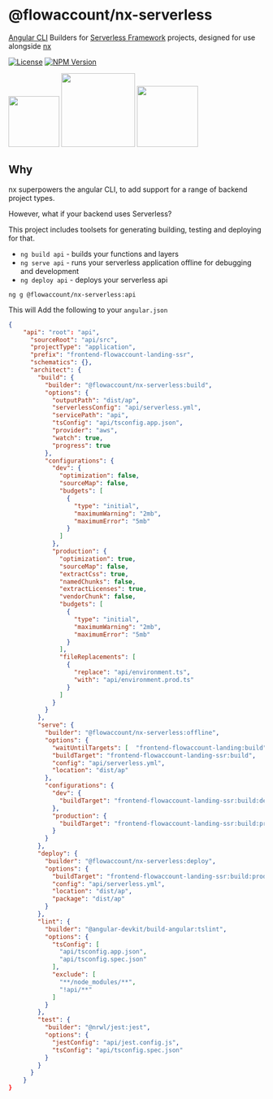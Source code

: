 # @flowaccount/nx-serverless

[Angular CLI](https://cli.angular.io) Builders for [Serverless Framework](https://serverless.com/cli/) projects,
designed for use alongside [nx](https://nx.dev)

<div align="left">

[![License](https://img.shields.io/npm/l/@flowaccount/nx-serverless.svg?style=flat-square)]()
[![NPM Version](https://badge.fury.io/js/%40flowaccount%2Fnx-serverless.svg)](https://www.npmjs.com/@flowaccount/nx-serverless)

</div>

<p float="left">
<img src="https://raw.githubusercontent.com/nrwl/nx/master/nx-logo.png" height="100">
<img src="https://miro.medium.com/max/900/1*dSqXPEWnNgUhEmCrjxRI4Q.png" height="145">
<img src="https://user-images.githubusercontent.com/2752551/30405068-a7733b34-989e-11e7-8f66-7badaf1373ed.png" height="120">
</p>


## Why

nx superpowers the angular CLI, to add support for a range of backend project types.

However, what if your backend uses Serverless?

This project includes toolsets for generating building, testing and deploying for that.

-   ```ng build api``` - builds your functions and layers
-   ```ng serve api``` - runs your serverless application offline for debugging and development
-   ```ng deploy api``` - deploys your serverless api

```
ng g @flowaccount/nx-serverless:api
```
This will Add the following to your `angular.json`

```json
{
    "api": "root": "api",
      "sourceRoot": "api/src",
      "projectType": "application",
      "prefix": "frontend-flowaccount-landing-ssr",
      "schematics": {},
      "architect": {
        "build": {
          "builder": "@flowaccount/nx-serverless:build",
          "options": {
            "outputPath": "dist/ap",
            "serverlessConfig": "api/serverless.yml",
            "servicePath": "api",
            "tsConfig": "api/tsconfig.app.json",
            "provider": "aws",
            "watch": true,
            "progress": true
          },
          "configurations": {
            "dev": {
              "optimization": false,
              "sourceMap": false,
              "budgets": [
                {
                  "type": "initial",
                  "maximumWarning": "2mb",
                  "maximumError": "5mb"
                }
              ]
            },
            "production": {
              "optimization": true,
              "sourceMap": false,
              "extractCss": true,
              "namedChunks": false,
              "extractLicenses": true,
              "vendorChunk": false,
              "budgets": [
                {
                  "type": "initial",
                  "maximumWarning": "2mb",
                  "maximumError": "5mb"
                }
              ],
              "fileReplacements": [
                {
                  "replace": "api/environment.ts",
                  "with": "api/environment.prod.ts"
                }
              ]
            }
          }
        },
        "serve": {
          "builder": "@flowaccount/nx-serverless:offline",
          "options": {
            "waitUntilTargets": [  "frontend-flowaccount-landing:build", "frontend-flowaccount-landing:server"],
            "buildTarget": "frontend-flowaccount-landing-ssr:build",
            "config": "api/serverless.yml",
            "location": "dist/ap"
          },
          "configurations": {
            "dev": {
              "buildTarget": "frontend-flowaccount-landing-ssr:build:dev"
            },
            "production": {
              "buildTarget": "frontend-flowaccount-landing-ssr:build:production"
            }
          }
        },
        "deploy": {
          "builder": "@flowaccount/nx-serverless:deploy",
          "options": {
            "buildTarget": "frontend-flowaccount-landing-ssr:build:production",
            "config": "api/serverless.yml",
            "location": "dist/ap",
            "package": "dist/ap"
          }
        },
        "lint": {
          "builder": "@angular-devkit/build-angular:tslint",
          "options": {
            "tsConfig": [
              "api/tsconfig.app.json",
              "api/tsconfig.spec.json"
            ],
            "exclude": [
              "**/node_modules/**",
              "!api/**"
            ]
          }
        },
        "test": {
          "builder": "@nrwl/jest:jest",
          "options": {
            "jestConfig": "api/jest.config.js",
            "tsConfig": "api/tsconfig.spec.json"
          }
        }
      }
    }
}
```
